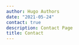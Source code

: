 ```yaml
---
author: Hugo Authors
date: "2021-05-24"
contact: true
description: Contact Page
title: Contact
---
```


